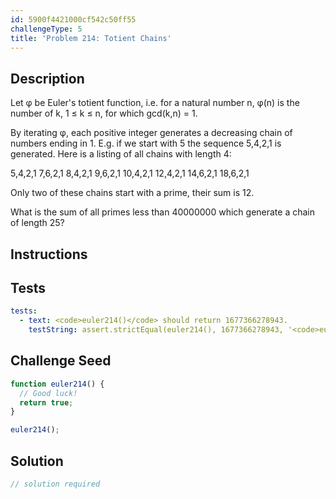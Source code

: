 ```yaml
---
id: 5900f4421000cf542c50ff55
challengeType: 5
title: 'Problem 214: Totient Chains'
---
```


## Description
<section id='description'>
Let φ be Euler's totient function, i.e. for a natural number n,
φ(n) is the number of k, 1 ≤ k ≤ n, for which gcd(k,n) = 1.

By iterating φ, each positive integer generates a decreasing chain of numbers ending in 1.
E.g. if we start with 5 the sequence 5,4,2,1 is generated.
Here is a listing of all chains with length 4:


5,4,2,1
7,6,2,1
8,4,2,1
9,6,2,1
10,4,2,1
12,4,2,1
14,6,2,1
18,6,2,1

Only two of these chains start with a prime, their sum is 12.

What is the sum of all primes less than 40000000 which generate a chain of length 25?
</section>

## Instructions
<section id='instructions'>

</section>

## Tests
<section id='tests'>

```yml
tests:
  - text: <code>euler214()</code> should return 1677366278943.
    testString: assert.strictEqual(euler214(), 1677366278943, '<code>euler214()</code> should return 1677366278943.');

```

</section>

## Challenge Seed
<section id='challengeSeed'>

<div id='js-seed'>

```js
function euler214() {
  // Good luck!
  return true;
}

euler214();
```

</div>



</section>

## Solution
<section id='solution'>

```js
// solution required
```

</section>
